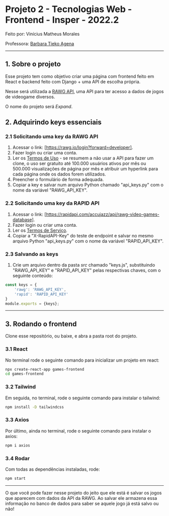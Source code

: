 # Projeto 2 - Tecnologias Web - Frontend - Insper - 2022.2
Feito por: Vinícius Matheus Morales

Professora: [Barbara Tieko Agena](http://lattes.cnpq.br/3888793516541327 "Lattes CV Barbara Tieko Agena")
___

## 1. Sobre o projeto
Esse projeto tem como objetivo criar uma página com frontend feito em React e backend feito com Django + uma API de escolha própria.

Nesse será utilizada a [RAWG API](https://rawg.io/apidocs), uma API para ter acesso a dados de jogos de videogame diversos.

O nome do projeto será *Expand*.

## 2. Adquirindo keys essenciais

### 2.1 Solicitando uma key da RAWG API
1. Acessar o link: [https://rawg.io/login?forward=developer].
2. Fazer login ou criar uma conta.
3. Ler os [Termos de Uso](https://api.rawg.io/docs/ "Termos de Uso RAWG API") - se resumem a não usar a API para fazer um clone, o uso ser gratuito até 100.000 usuários ativos por mês ou 500.000 visualizações de página por mês e atribuir um hyperlink para cada página onde os dados forem utilizados.
4. Preencher o formulário de forma adequada.
5. Copiar a key e salvar num arquivo Python chamado "api_keys.py" com o nome da variável "RAWG_API_KEY".

### 2.2 Solicitando uma key da RAPID API
1. Acessar o link: [https://rapidapi.com/accujazz/api/rawg-video-games-database].
2. Fazer login ou criar uma conta.
3. Ler os [Termos de Serviço](https://website.rapidapi.com/terms/ "Termos de Serviço RAPID API").
4. Copiar a "X-RapidAPI-Key" do teste de endpoint e salvar no mesmo arquivo Python "api_keys.py" com o nome da variável "RAPID_API_KEY".

### 2.3 Salvando as keys
1. Crie um arquivo dentro da pasta *src* chamado "keys.js", substituindo "RAWG_API_KEY" e "RAPID_API_KEY" pelas respectivas chaves, com o seguinte conteúdo:
```javascript
const keys = {
    'rawg': 'RAWG_API_KEY',
    'rapid': 'RAPID_API_KEY'
}
module.exports = {keys};
```
___

## 3. Rodando o frontend
Clone esse repositório, ou baixe, e abra a pasta root do projeto.

### 3.1 React
No terminal rode o seguinte comando para inicializar um projeto em react:
```bash
npx create-react-app games-frontend
cd games-frontend
```

### 3.2 Tailwind
Em seguida, no terminal, rode o seguinte comando para instalar o tailwind:
```bash
npm install -D tailwindcss
```

### 3.3 Axios
Por último, ainda no terminal, rode o seguinte comando para instalar o axios:
```bash
npm i axios
```

### 3.4 Rodar
Com todas as dependências instaladas, rode:
```bash
npm start
```
___

O que você pode fazer nesse projeto do jeito que ele está é salvar os jogos que aparecem com dados da API da RAWG. Ao salvar ele armazena essa informação no banco de dados para saber se aquele jogo já está salvo ou não!